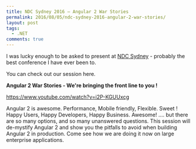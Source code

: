 ```yaml
---
title: NDC Sydney 2016 – Angular 2 War Stories
permalink: 2016/08/05/ndc-sydney-2016-angular-2-war-stories/
layout: post
tags:
  - .NET
comments: true
---
```


I was lucky enough to be asked to present at <a href="http://ndcsydney.com" target="_blank">NDC Sydney</a> - probably the best conference I have ever been to.

You can check out our session here.

<strong>Angular 2 War Stories - We're bringing the front line to you !</strong>

https://www.youtube.com/watch?v=i2P-KGUUxcg

Angular 2 is awesome. Performance, Mobile friendly, Flexible. Sweet ! Happy Users, Happy Developers, Happy Business. Awesome! .... but there are so many options, and so many unanswered questions.
This session will de-mystify Angular 2 and show you the pitfalls to avoid when building Angular 2 in production. Come see how we are doing it now on large enterprise applications.

